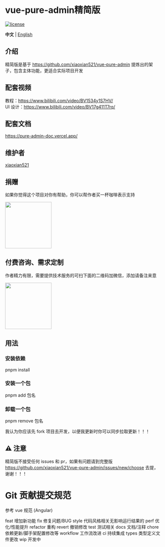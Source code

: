 <h1>vue-pure-admin精简版</h1>

[![license](https://img.shields.io/github/license/xiaoxian521/vue-pure-admin.svg)](LICENSE)

**中文** | [English](./README.en-US.md)

## 介绍

精简版是基于 https://github.com/xiaoxian521/vue-pure-admin 提炼出的架子，包含主体功能，更适合实际项目开发

## 配套视频

教程：<https://www.bilibili.com/video/BV1534y1S7HV/>  
UI 设计：<https://www.bilibili.com/video/BV17g411T7rq/>

## 配套文档

<https://pure-admin-doc.vercel.app/>

## 维护者

[xiaoxian521](https://github.com/xiaoxian521)

## 捐赠

如果你觉得这个项目对你有帮助，你可以帮作者买一杯咖啡表示支持

<img src="http://yiming_chang.gitee.io/manages/pay.jpg" width="150px" height="150px" />

## 付费咨询、需求定制

作者精力有限，需要提供技术服务的可扫下面的二维码加微信，添加请备注来意

<img src="http://yiming_chang.gitee.io/manages/wechat.jpg" width="150px" height="150px" />

## 用法

### 安装依赖

pnpm install

### 安装一个包

pnpm add 包名

### 卸载一个包

pnpm remove 包名

我认为你应该先 fork 项目去开发，以便我更新时你可以同步拉取更新！！！

## ⚠️ 注意

精简版不接受任何 issues 和 pr，如果有问题请到完整版 https://github.com/xiaoxian521/vue-pure-admin/issues/new/choose 去提，谢谢！！！

# Git 贡献提交规范

参考 vue 规范 (Angular)

feat 增加新功能
fix 修复问题/BUG
style 代码风格相关无影响运行结果的
perf 优化/性能提升
refactor 重构
revert 撤销修改
test 测试相关
docs 文档/注释
chore 依赖更新/脚手架配置修改等
workflow 工作流改进
ci 持续集成
types 类型定义文件更改
wip 开发中
